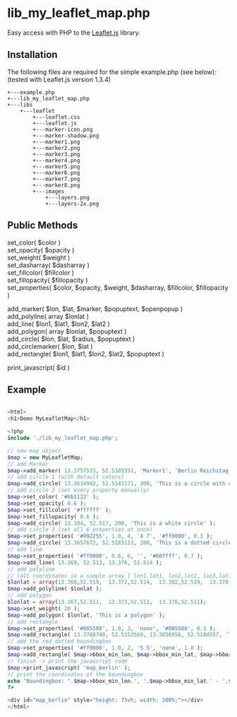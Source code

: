 # lib_my_leaflet_map.php

Easy access with PHP to the [Leaflet.js](https://leafletjs.com/) library.  


## Installation

The following files are required for the simple example.php (see below):  
(tested with Leaflet.js version 1.3.4)  

    +---example.php
    +---lib_my_leaflet_map.php
    +---libs
        +---leaflet
            +---leaflet.css
            +---leaflet.js
            +---marker-icon.png
            +---marker-shadow.png
            +---marker1.png
            +---marker2.png
            +---marker3.png
            +---marker4.png
            +---marker5.png
            +---marker6.png
            +---marker7.png
            +---marker8.png
            +---images
                +---layers.png
                +---layers-2x.png


## Public Methods

set_color( $color )  
set_opacity( $opacity )  
set_weight( $weight )  
set_dasharray( $dasharray )  
set_fillcolor( $fillcolor )  
set_fillopacity( $fillopacity )  
set_properties( $color, $opacity, $weight, $dasharray, $fillcolor, $fillopacity )  

add_marker( $lon, $lat, $marker, $popuptext, $openpopup )  
add_polyline( array $lonlat )  
add_line( $lon1, $lat1, $lon2, $lat2 )  
add_polygon( array $lonlat, $popuptext )  
add_circle( $lon, $lat, $radius, $popuptext )  
add_circlemarker( $lon, $lat )  
add_rectangle( $lon1, $lat1, $lon2, $lat2, $popuptext )  

print_javascript( $id )  


## Example

```php

<html>
<h1>Demo MyLeafletMap</h1>

<?php
include './lib_my_leaflet_map.php';

// new map object
$map = new MyLeafletMap;
// add Marker
$map->add_marker( 13.3757533, 52.5185551, 'Marker1', 'Berlin Reichstag', true );
// add circle 1 (with default colors)
$map->add_circle( 13.3634942, 52.5143171, 300, 'This is a circle with default colors' );
// add circle 2 (set every property manually)
$map->set_color( '#bb1122' );
$map->set_opacity( 0.6 );
$map->set_fillcolor( '#ffffff' );
$map->set_fillopacity( 0.6 );
$map->add_circle( 13.384, 52.517, 200, 'This is a white circle' );
// add circle 3 (set all 6 properties at once)
$map->set_properties( '#992255', 1.0, 4, '4 7', '#ff0000', 0.3 );
$map->add_circle( 13.3657672, 52.5183113, 200, 'This is a dotted circle' );
// add line
$map->set_properties( '#ff0000', 0.6, 6, '', '#00ffff', 0.7 );
$map->add_line( 13.369, 52.513, 13.376, 52.514 );
// add polyline
// (all coordinates in a simple array [ lon1,lat1, lon2,lat2, lon3,lat3, ... ])
$lonlat = array(13.368,52.519,  13.372,52.514,  13.382,52.519,  13.378,52.522);
$map->add_polyline( $lonlat );
// add polygon
$lonlat = array(13.367,52.511,  13.373,52.513,  13.376,52.511);
$map->set_weight( 20 );
$map->add_polygon( $lonlat, 'This is a polygon' );
// add rectangle
$map->set_properties( '#005588', 1.0, 3, 'none', '#005588', 0.3 );
$map->add_rectangle( 13.3788740, 52.5152569, 13.3856956, 52.5104557, 'This is a rectangle' );
// add the red dotted boundingbox
$map->set_properties( '#ff0000', 1.0, 2, '5 5', 'none', 1.0 );
$map->add_rectangle( $map->bbox_min_lon, $map->bbox_min_lat, $map->bbox_max_lon, $map->bbox_max_lat, '' );
// finish -> print the javascript code
$map->print_javascript( 'map_berlin' );
// print the coordinates of the boundingbox
echo "Boundingbox: ".$map->bbox_min_lon.', '.$map->bbox_min_lat.' - '.$map->bbox_max_lon.', '.$map->bbox_max_lat,"\n";
?>

<div id="map_berlin" style="height: 75vh; width: 100%;"></div>
</html>

```
